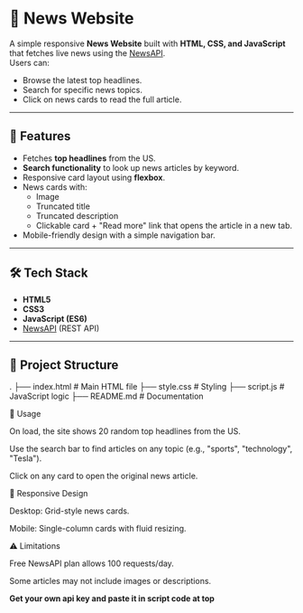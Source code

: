 # 📰 News Website


A simple responsive **News Website** built with **HTML, CSS, and JavaScript** that fetches live news using the [NewsAPI](https://newsapi.org/).  
Users can:
- Browse the latest top headlines.
- Search for specific news topics.
- Click on news cards to read the full article.

---

## 🚀 Features
- Fetches **top headlines** from the US.
- **Search functionality** to look up news articles by keyword.
- Responsive card layout using **flexbox**.
- News cards with:
  - Image
  - Truncated title
  - Truncated description
  - Clickable card + "Read more" link that opens the article in a new tab.
- Mobile-friendly design with a simple navigation bar.

---

## 🛠️ Tech Stack
- **HTML5**
- **CSS3**
- **JavaScript (ES6)**
- [NewsAPI](https://newsapi.org/) (REST API)

---

## 📂 Project Structure
.
├── index.html # Main HTML file
├── style.css # Styling
├── script.js # JavaScript logic
├── README.md # Documentation

🎯 Usage

On load, the site shows 20 random top headlines from the US.

Use the search bar to find articles on any topic (e.g., "sports", "technology", "Tesla").

Click on any card to open the original news article.

📱 Responsive Design

Desktop: Grid-style news cards.

Mobile: Single-column cards with fluid resizing.

⚠️ Limitations

Free NewsAPI plan allows 100 requests/day.

Some articles may not include images or descriptions.


**Get your own api key and paste it in script code at top**
